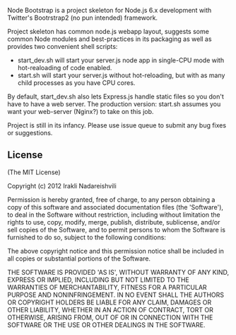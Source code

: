 Node Bootstrap is a project skeleton for Node.js 6.x development with Twitter's Bootrstrap2 (no pun intended)
framework.

Project skeleton has common node.js webapp layout, suggests some common Node modules and best-practices in its packaging
as well as provides two convenient shell scripts:
* start_dev.sh will start your server.js node app in single-CPU mode with hot-realoading of code enabled.
* start.sh will start your server.js without hot-reloading, but with as many child processes as you have CPU cores.

By default, start_dev.sh also lets Express.js handle static files so you don't have to have a web server. The production
version: start.sh assumes you want your web-server (Nginx?) to take on this job.

Project is still in its infancy. Please use issue queue to submit any bug fixes or suggestions.


## License

(The MIT License)

Copyright (c) 2012 Irakli Nadareishvili

Permission is hereby granted, free of charge, to any person obtaining
a copy of this software and associated documentation files (the
'Software'), to deal in the Software without restriction, including
without limitation the rights to use, copy, modify, merge, publish,
distribute, sublicense, and/or sell copies of the Software, and to
permit persons to whom the Software is furnished to do so, subject to
the following conditions:

The above copyright notice and this permission notice shall be
included in all copies or substantial portions of the Software.

THE SOFTWARE IS PROVIDED 'AS IS', WITHOUT WARRANTY OF ANY KIND,
EXPRESS OR IMPLIED, INCLUDING BUT NOT LIMITED TO THE WARRANTIES OF
MERCHANTABILITY, FITNESS FOR A PARTICULAR PURPOSE AND NONINFRINGEMENT.
IN NO EVENT SHALL THE AUTHORS OR COPYRIGHT HOLDERS BE LIABLE FOR ANY
CLAIM, DAMAGES OR OTHER LIABILITY, WHETHER IN AN ACTION OF CONTRACT,
TORT OR OTHERWISE, ARISING FROM, OUT OF OR IN CONNECTION WITH THE
SOFTWARE OR THE USE OR OTHER DEALINGS IN THE SOFTWARE.
